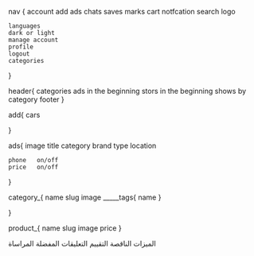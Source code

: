 nav {
    account
    add ads
    chats
    saves marks
    cart
    notfcation
    search
    logo



    languages
    dark or light
    manage account
    profile
    logout
    categories
}


header{
    categories
    ads in the beginning
    stors in the beginning
    shows by category
    footer
}



add{
    cars

}

ads{
    image
    title
    category
    brand
    type
    location


    phone   on/off
    price   on/off
}

category_{
    name
    slug
    image
    _____tags{
        name
    }
    
}

product_{
    name
    slug
    image
    price
}


الميزات الناقصة
التقييم 
التعليقات
المفضلة
المراساة









